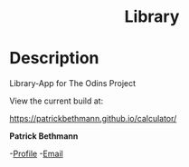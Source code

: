 <h1 align="center">Library</h1>

# Description

Library-App for The Odins Project

View the current build at:

https://patrickbethmann.github.io/calculator/

**Patrick Bethmann**

-[Profile](https://github.com/PatrickBethmann) -[Email](mailto:patrickbethmann@outlook.de)
